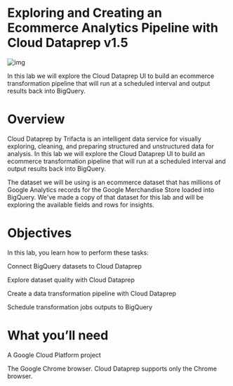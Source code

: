 # Exploring and Creating an Ecommerce Analytics Pipeline with Cloud Dataprep v1.5

![img](https://cdn.qwiklabs.com/O2n0exH9RUENSsK99EJIUKFgk%2BX8HlTC95mpNxwqZcM%3D)

In this lab we will explore the Cloud Dataprep UI to build an ecommerce transformation pipeline that will run at a scheduled interval and output results back into BigQuery.

# Overview
Cloud Dataprep by Trifacta is an intelligent data service for visually exploring, cleaning, and preparing structured and unstructured data for analysis. In this lab we will explore the Cloud Dataprep UI to build an ecommerce transformation pipeline that will run at a scheduled interval and output results back into BigQuery.

The dataset we will be using is an ecommerce dataset that has millions of Google Analytics records for the Google Merchandise Store loaded into BigQuery. We've made a copy of that dataset for this lab and will be exploring the available fields and rows for insights.

# Objectives
In this lab, you learn how to perform these tasks:

Connect BigQuery datasets to Cloud Dataprep

Explore dataset quality with Cloud Dataprep

Create a data transformation pipeline with Cloud Dataprep

Schedule transformation jobs outputs to BigQuery

# What you’ll need
A Google Cloud Platform project

The Google Chrome browser. Cloud Dataprep supports only the Chrome browser.

